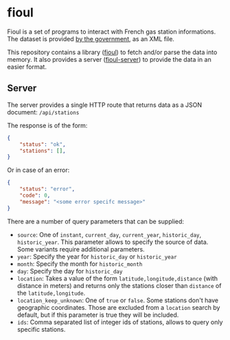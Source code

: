 # fioul

Fioul is a set of programs to interact with French gas station informations.
The dataset is provided [by the government](https://www.prix-carburants.gouv.fr/rubrique/opendata/), as an XML file.

This repository contains a library ([fioul](./fioul)) to fetch and/or parse the data into memory.
It also provides a server ([fioul-server](./fioul-server)) to provide the data in an easier format.

## Server

The server provides a single HTTP route that returns data as a JSON document: `/api/stations`

The response is of the form:

```json
{
    "status": "ok",
    "stations": [],
}
```

Or in case of an error:

```json
{
    "status": "error",
    "code": 0,
    "message": "<some error specifc message>"
}
```

There are a number of query parameters that can be supplied:

- `source`: One of `instant`, `current_day`, `current_year`, `historic_day`, `historic_year`.
  This parameter allows to specify the source of data. Some variants require additional parameters.
- `year`: Specify the year for `historic_day` or  `historic_year`
- `month`: Specify the month for `historic_month`
- `day`: Specify the day for `historic_day`
- `location`: Takes a value of the form `latitude,longitude,distance` (with distance in meters) and
  returns only the stations closer than `distance` of the `latitude,longitude`.
- `location_keep_unknown`: One of `true` or `false`. Some stations don't have geographic coordinates.
  Those are excluded from a `location` search by default, but if this parameter is true they will be
  included.
- `ids`: Comma separated list of integer ids of stations, allows to query only specific stations.
